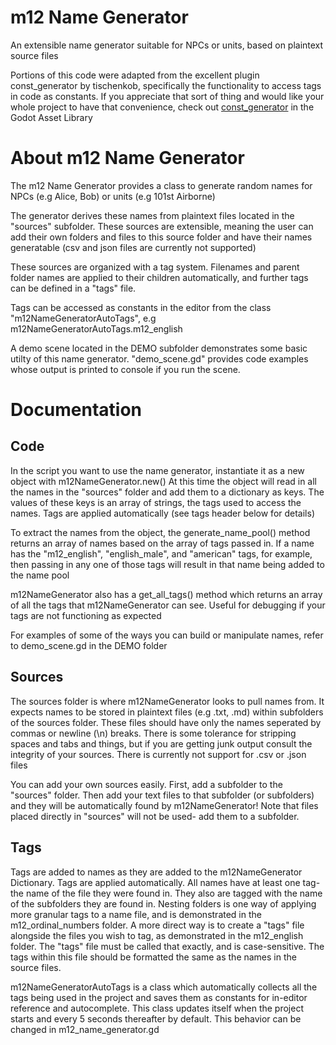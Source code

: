 # m12 Name Generator
 An extensible name generator suitable for NPCs or units, based on plaintext source files

Portions of this code were adapted from the excellent plugin const_generator by tischenkob, specifically the functionality to access tags in code as constants.
If you appreciate that sort of thing and would like your whole project to have that convenience, check out [const_generator](https://github.com/game-gems/godot-const-generator) in the Godot Asset Library

# About m12 Name Generator

The m12 Name Generator provides a class to generate random names for NPCs (e.g Alice, Bob) or units (e.g 101st Airborne)

The generator derives these names from plaintext files located in the "sources" subfolder. These sources are extensible, meaning the user can add their own folders and files to this source folder and have their names generatable (csv and json files are currently not supported)

These sources are organized with a tag system. Filenames and parent folder names are applied to their children automatically, and further tags can be defined in a "tags" file.

Tags can be accessed as constants in the editor from the class "m12NameGeneratorAutoTags", e.g m12NameGeneratorAutoTags.m12_english

A demo scene located in the DEMO subfolder demonstrates some basic utilty of this name generator. "demo_scene.gd" provides code examples whose output is printed to console if you run the scene.

# Documentation

## Code

In the script you want to use the name generator, instantiate it as a new object with m12NameGenerator.new() At this time the object will read in all the names in the "sources" folder and add them to a dictionary as keys. The values of these keys is an array of strings, the tags used to access the names. Tags are applied automatically (see tags header below for details)

To extract the names from the object, the generate_name_pool() method returns an array of names based on the array of tags passed in. If a name has the "m12_english", "english_male", and "american" tags, for example, then passing in any one of those tags will result in that name being added to the name pool

m12NameGenerator also has a get_all_tags() method which returns an array of all the tags that m12NameGenerator can see. Useful for debugging if your tags are not functioning as expected

For examples of some of the ways you can build or manipulate names, refer to demo_scene.gd in the DEMO folder

## Sources

The sources folder is where m12NameGenerator looks to pull names from. It expects names to be stored in plaintext files (e.g .txt, .md) within subfolders of the sources folder. These files should have only the names seperated by commas or newline (\n) breaks. There is some tolerance for stripping spaces and tabs and things, but if you are getting junk output consult the integrity of your sources. There is currently not support for .csv or .json files

You can add your own sources easily. First, add a subfolder to the "sources" folder. Then add your text files to that subfolder (or subfolders) and they will be automatically found by m12NameGenerator! Note that files placed directly in "sources" will not be used- add them to a subfolder.

## Tags

Tags are added to names as they are added to the m12NameGenerator Dictionary. Tags are applied automatically. All names have at least one tag- the name of the file they were found in. They also are tagged with the name of the subfolders they are found in. Nesting folders is one way of applying more granular tags to a name file, and is demonstrated in the m12_ordinal_numbers folder. A more direct way is to create a "tags" file alongside the files you wish to tag, as demonstrated in the m12_english folder. The "tags" file must be called that exactly, and is case-sensitive. The tags within this file should be formatted the same as the names in the source files.

m12NameGeneratorAutoTags is a class which automatically collects all the tags being used in the project and saves them as constants for in-editor reference and autocomplete. This class updates itself when the project starts and every 5 seconds thereafter by default. This behavior can be changed in m12_name_generator.gd
